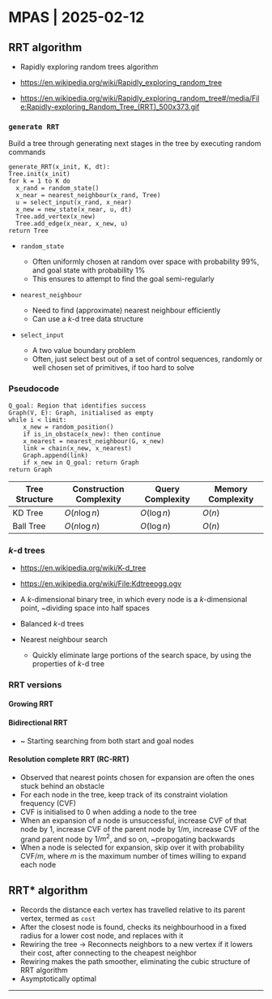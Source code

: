 # MPAS | 2025-02-12

## RRT algorithm

- Rapidly exploring random trees algorithm

- <https://en.wikipedia.org/wiki/Rapidly_exploring_random_tree>
- <https://en.wikipedia.org/wiki/Rapidly_exploring_random_tree#/media/File:Rapidly-exploring_Random_Tree_(RRT)_500x373.gif>

### `generate RRT`

Build a tree through generating next stages in the tree by executing random commands

```plaintext
generate_RRT(x_init, K, dt):
Tree.init(x_init)
for k = 1 to K do
  x_rand = random_state()
  x_near = nearest_neighbour(x_rand, Tree)
  u = select_input(x_rand, x_near)
  x_new = new_state(x_near, u, dt)
  Tree.add_vertex(x_new)
  Tree.add_edge(x_near, x_new, u)
return Tree
```

  - `random_state`
    - Often uniformly chosen at random over space with probability $99\%$, and goal state with probability $1\%$
    - This ensures to attempt to find the goal semi-regularly

  - `nearest_neighbour`
    - Need to find (approximate) nearest neighbour efficiently
    - Can use a *k*-d tree data structure
  - `select_input`
    - A two value boundary problem
    - Often, just select best out of a set of control sequences, randomly or well chosen set of primitives, if too hard to solve


### Pseudocode

```plaintext
Q_goal: Region that identifies success
Graph(V, E): Graph, initialised as empty
while i < limit:
	x_new = random_position()
	if is_in_obstace(x_new): then continue
	x_nearest = nearest_neighbour(G, x_new)
	link = chain(x_new, x_nearest)
	Graph.append(link)
	if x_new in Q_goal: return Graph
return Graph
```

| Tree Structure | Construction Complexity | Query Complexity | Memory Complexity |
| -------------- | ----------------------- | ---------------- | ----------------- |
| KD Tree        | $O(n \log n)$           | $O(\log n)$      | $O(n)$            |
| Ball Tree      | $O(n \log n)$           | $O(\log n)$      | $O(n)$            |

### *k*-d trees

- <https://en.wikipedia.org/wiki/K-d_tree>
- <https://en.wikipedia.org/wiki/File:Kdtreeogg.ogv>
- A $k$-dimensional binary tree, in which every node is a $k$-dimensional point, ~dividing space into half spaces

- Balanced *k*-d trees

- Nearest neighbour search
  - Quickly eliminate large portions of the search space, by using the properties of *k*-d tree

### RRT versions

#### Growing RRT

#### Bidirectional RRT

- ~ Starting searching from both start and goal nodes

#### Resolution complete RRT (RC-RRT)

- Observed that nearest points chosen for expansion are often the ones stuck behind an obstacle
- For each node in the tree, keep track of its constraint violation frequency ($\text{CVF}$)
- $\text{CVF}$ is initialised to 0 when adding a node to the tree
- When an expansion of a node is unsuccessful, increase $\text{CVF}$ of that node by 1, increase $\text{CVF}$ of the parent node by $1/m$,  increase $\text{CVF}$ of the grand parent node by $1/m^2$, and so on, ~propogating backwards
- When a node is selected for expansion, skip over it with probability $\text{CVF}/m$, where $m$ is the maximum number of times willing to expand each node

## RRT* algorithm

- Records the distance each vertex has travelled relative to its parent vertex, termed as `cost`
- After the closest node is found, checks its neighbourhood in a fixed radius for a lower cost node, and replaces with it
- Rewiring the tree $\to$ Reconnects neighbors to a new vertex if it lowers their cost, after connecting to the cheapest neighbor
- Rewiring makes the path smoother, eliminating the cubic structure of RRT algorithm
- Asymptotically optimal

---

